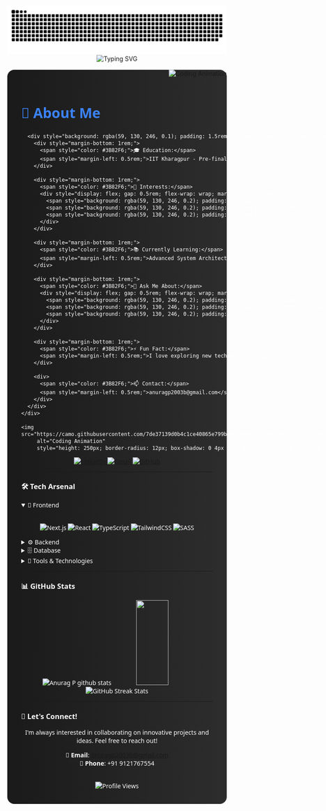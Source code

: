 

<div align="center">
  <img src="https://raw.githubusercontent.com/platane/snk/output/github-contribution-grid-snake-dark.svg" alt="Snake animation" />
</div>

<div align="center">
  <img src="https://readme-typing-svg.demolab.com?font=Fira+Code&size=22&duration=3000&pause=1000&color=3B82F6&center=true&vCenter=true&repeat=true&width=435&lines=Full+Stack+Developer;Tech+Enthusiast;Problem+Solver;Open+Source+Contributor;IIT+Kharagpur+Pre-final+Year" alt="Typing SVG" />
</div>

<br/>

<img align="right" height="250" src="https://camo.githubusercontent.com/7de37139d0b4c1ce40865e799b446c0e963a3dd8fb68d239707237c40604fa3d/68747470733a2f2f63646e2e6472696262626c652e636f6d2f75736572732f3733303730332f73637265656e73686f74732f363538313234332f6176656e746f2e676966" alt="Coding Animation" />

<div style="background: linear-gradient(to right, #1a1a1a, #2d2d2d); padding: 2rem; border-radius: 16px; color: white; font-family: system-ui, -apple-system, sans-serif;">
  <div style="display: flex; justify-content: space-between; align-items: center; gap: 2rem;">
    <div style="flex: 1;">
      <h2 style="color: #3B82F6; font-size: 2rem; margin-bottom: 1.5rem;">💫 About Me</h2>
      
      <div style="background: rgba(59, 130, 246, 0.1); padding: 1.5rem; border-radius: 12px; border-left: 4px solid #3B82F6;">
        <div style="margin-bottom: 1rem;">
          <span style="color: #3B82F6;">🎓 Education:</span>
          <span style="margin-left: 0.5rem;">IIT Kharagpur - Pre-final Year</span>
        </div>
        
        <div style="margin-bottom: 1rem;">
          <span style="color: #3B82F6;">🚀 Interests:</span>
          <div style="display: flex; gap: 0.5rem; flex-wrap: wrap; margin-top: 0.5rem;">
            <span style="background: rgba(59, 130, 246, 0.2); padding: 0.25rem 0.75rem; border-radius: 999px;">Full Stack Development</span>
            <span style="background: rgba(59, 130, 246, 0.2); padding: 0.25rem 0.75rem; border-radius: 999px;">System Design</span>
            <span style="background: rgba(59, 130, 246, 0.2); padding: 0.25rem 0.75rem; border-radius: 999px;">Open Source</span>
          </div>
        </div>
        
        <div style="margin-bottom: 1rem;">
          <span style="color: #3B82F6;">📚 Currently Learning:</span>
          <span style="margin-left: 0.5rem;">Advanced System Architecture</span>
        </div>
        
        <div style="margin-bottom: 1rem;">
          <span style="color: #3B82F6;">💬 Ask Me About:</span>
          <div style="display: flex; gap: 0.5rem; flex-wrap: wrap; margin-top: 0.5rem;">
            <span style="background: rgba(59, 130, 246, 0.2); padding: 0.25rem 0.75rem; border-radius: 999px;">Web Dev</span>
            <span style="background: rgba(59, 130, 246, 0.2); padding: 0.25rem 0.75rem; border-radius: 999px;">Tech</span>
            <span style="background: rgba(59, 130, 246, 0.2); padding: 0.25rem 0.75rem; border-radius: 999px;">App Dev</span>
          </div>
        </div>
        
        <div style="margin-bottom: 1rem;">
          <span style="color: #3B82F6;">⚡ Fun Fact:</span>
          <span style="margin-left: 0.5rem;">I love exploring new technologies!</span>
        </div>
        
        <div>
          <span style="color: #3B82F6;">📫 Contact:</span>
          <span style="margin-left: 0.5rem;">anuragp2003b@gmail.com</span>
        </div>
      </div>
    </div>
    
    <img src="https://camo.githubusercontent.com/7de37139d0b4c1ce40865e799b446c0e963a3dd8fb68d239707237c40604fa3d/68747470733a2f2f63646e2e6472696262626c652e636f6d2f75736572732f3733303730332f73637265656e73686f74732f363538313234332f6176656e746f2e676966" 
         alt="Coding Animation" 
         style="height: 250px; border-radius: 12px; box-shadow: 0 4px 6px -1px rgba(0, 0, 0, 0.1), 0 2px 4px -1px rgba(0, 0, 0, 0.06);" />
  </div>
</div>

<div align="center">
  <a href="https://www.linkedin.com/in/anurag-p-33b370250/">
    <img src="https://img.shields.io/badge/LinkedIn-0077B5?style=for-the-badge&logo=linkedin&logoColor=white" alt="LinkedIn"/>
  </a>
  <a href="mailto:anuragp2003b@gmail.com">
    <img src="https://img.shields.io/badge/Gmail-D14836?style=for-the-badge&logo=gmail&logoColor=white" alt="Gmail"/>
  </a>
  <a href="https://github.com/anuragp22">
    <img src="https://img.shields.io/badge/GitHub-100000?style=for-the-badge&logo=github&logoColor=white" alt="GitHub"/>
  </a>
</div>

---

### 🛠️ Tech Arsenal

<details open>
<summary>📱 Frontend</summary>
<br>
<div align="center">
  
  ![Next.js](https://img.shields.io/badge/Next.js-000000?style=for-the-badge&logo=next.js&logoColor=white)
  ![React](https://img.shields.io/badge/React-20232A?style=for-the-badge&logo=react&logoColor=61DAFB)
  ![TypeScript](https://img.shields.io/badge/TypeScript-007ACC?style=for-the-badge&logo=typescript&logoColor=white)
  ![TailwindCSS](https://img.shields.io/badge/Tailwind_CSS-38B2AC?style=for-the-badge&logo=tailwind-css&logoColor=white)
  ![SASS](https://img.shields.io/badge/Sass-CC6699?style=for-the-badge&logo=sass&logoColor=white)
  
</div>
</details>

<details>
<summary>⚙️ Backend</summary>
<br>
<div align="center">
  
  ![Node.js](https://img.shields.io/badge/Node.js-339933?style=for-the-badge&logo=node.js&logoColor=white)
  ![Express](https://img.shields.io/badge/Express.js-000000?style=for-the-badge&logo=express&logoColor=white)
  ![Django](https://img.shields.io/badge/Django-092E20?style=for-the-badge&logo=django&logoColor=white)
  ![Go](https://img.shields.io/badge/Go-00ADD8?style=for-the-badge&logo=go&logoColor=white)
  
</div>
</details>

<details>
<summary>🗄️ Database</summary>
<br>
<div align="center">
  
  ![MongoDB](https://img.shields.io/badge/MongoDB-4EA94B?style=for-the-badge&logo=mongodb&logoColor=white)
  ![PostgreSQL](https://img.shields.io/badge/PostgreSQL-316192?style=for-the-badge&logo=postgresql&logoColor=white)
  ![MySQL](https://img.shields.io/badge/MySQL-005C84?style=for-the-badge&logo=mysql&logoColor=white)
  ![Firebase](https://img.shields.io/badge/Firebase-039BE5?style=for-the-badge&logo=firebase&logoColor=white)
  
</div>
</details>

<details>
<summary>🔧 Tools & Technologies</summary>
<br>
<div align="center">
  
  ![Docker](https://img.shields.io/badge/Docker-2CA5E0?style=for-the-badge&logo=docker&logoColor=white)
  ![Git](https://img.shields.io/badge/Git-F05032?style=for-the-badge&logo=git&logoColor=white)
  ![Postman](https://img.shields.io/badge/Postman-FF6C37?style=for-the-badge&logo=postman&logoColor=white)
  ![Linux](https://img.shields.io/badge/Linux-FCC624?style=for-the-badge&logo=linux&logoColor=black)
  ![VS Code](https://img.shields.io/badge/VS_Code-0078D4?style=for-the-badge&logo=visual%20studio%20code&logoColor=white)
  ![Figma](https://img.shields.io/badge/Figma-F24E1E?style=for-the-badge&logo=figma&logoColor=white)
  
</div>
</details>

---

### 📊 GitHub Stats

<div align="center">
  <img width="49%" height="195px" src="https://github-readme-stats.vercel.app/api?username=anuragp22&show_icons=true&count_private=true&hide_border=true&title_color=3B82F6&icon_color=3B82F6&text_color=c9d1d9&bg_color=0d1117" alt="Anurag P github stats" /> 
  <img width="41%" height="195px" src="https://github-readme-stats.vercel.app/api/top-langs/?username=anuragp22&layout=compact&hide_border=true&title_color=3B82F6&text_color=c9d1d9&bg_color=0d1117" />
</div>

<div align="center">
  <img height="195px" src="https://github-readme-streak-stats.herokuapp.com/?user=anuragp22&theme=github-dark-blue&hide_border=true&stroke=31347a&background=0D1117" alt="GitHub Streak Stats" />
</div>

---

### 🚀 Let's Connect!

<div align="center">
  <p>I'm always interested in collaborating on innovative projects and ideas. Feel free to reach out!</p>
  
  📧 **Email**: anuragp2003b@gmail.com<br>
  📱 **Phone**: +91 9121767554
  
  <br>
  
  <img src="https://komarev.com/ghpvc/?username=anuragp22&label=Profile%20Views&color=3b82f6&style=flat" alt="Profile Views" />
</div>

